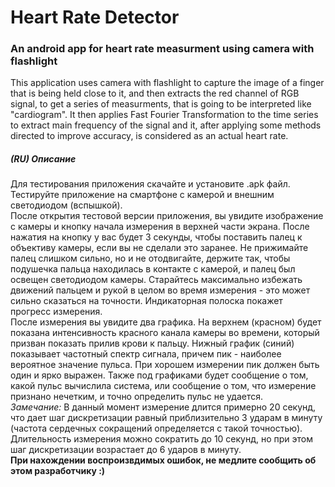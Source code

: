 # Heart Rate Detector
### An android app for heart rate measurment using camera with flashlight

This application uses camera with flashlight to capture the image of a finger that is being held close to it, and then
extracts the red channel of RGB signal, to get a series of measurments, that is going to be interpreted like "cardiogram".
It then applies Fast Fourier Transformation to the time series to extract main frequency of the signal and it, after applying some methods directed to improve accuracy, is considered as an actual heart rate.

##### (RU) Описание
Для тестирования приложения скачайте и установите .apk файл.<br>
Тестируйте приложение на смартфоне с камерой и внешним светодиодом (вспышкой).<br>
После открытия тестовой версии приложения, вы увидите изображение с камеры и кнопку начала измерения в верхней части экрана. 
После нажатия на кнопку у вас будет 3 секунды, чтобы поставить палец к объективу камеры, если вы не сделали это заранее. Не прижимайте палец слишком сильно, но и не отодвигайте, держите так, чтобы подушечка пальца находилась в контакте с камерой, и палец был освещен светодиодом камеры. Старайтесь максимально избежать движений пальцем и рукой в целом во время измерения - это может сильно сказаться на точности. Индикаторная полоска покажет прогресс измерения.<br>
После измерения вы увидите два графика. На верхнем (красном) будет показана интенсивность красного канала камеры во времени, который призван показать прилив крови к пальцу. Нижный график (синий) показывает частотный спектр сигнала, причем пик - наиболее вероятное значение пульса. При хорошем измерении пик должен быть один и ярко выражен. Также под графиками будет сообщение о том, какой пульс вычислила система, или сообщение о том, что измерение признано нечетким, и точно определить пульс не удается.<br>
*Замечание:* В данный момент измерение длится примерно 20 секунд, что дает шаг дискретизации равный приблизительно 3 ударам в минуту (частота сердечных сокращений определяется с такой точностью). Длительность измерения можно сократить до 10 секунд, но при этом шаг дискретизации возрастает до 6 ударов в минуту.<br>
**При нахождении воспроизвдимых ошибок, не медлите сообщить об этом разработчику :)** 
